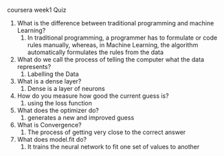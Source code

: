 coursera week1 Quiz
1. What is the difference between traditional programming and machine Learning?
   1. In traditional programming, a programmer has to formulate or code rules manually, whereas, in Machine Learning, the algorithm automatically formulates the rules from the data
2. What do we call the process of telling the computer what the data represents?
   1. Labelling the Data
3. What is a dense layer?
   1. Dense is a layer of neurons
4. How do you measure how good the current guess is?
   1. using the loss function
5. What does the optimizer do?
   1. generates a new and improved guess
6. What is Convergence?
   1. The process of getting very close to the correct answer
7. What does model.fit do?
   1. It trains the neural network to fit one set of values to another
